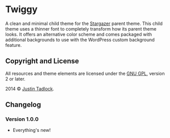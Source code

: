 # Twiggy

A clean and minimal child theme for the [Stargazer](http://wordpress.org/themes/stargazer) parent theme. This child theme uses a thinner font to completely transform how its parent theme looks.  It offers an alternative color scheme and comes packaged with additional backgrounds to use with the WordPress custom background feature.

## Copyright and License

All resources and theme elements are licensed under the [GNU GPL](http://www.gnu.org/licenses/old-licenses/gpl-2.0.html), version 2 or later.

2014 &copy; [Justin Tadlock](http://justintadlock.com).

## Changelog

### Version 1.0.0

* Everything's new!